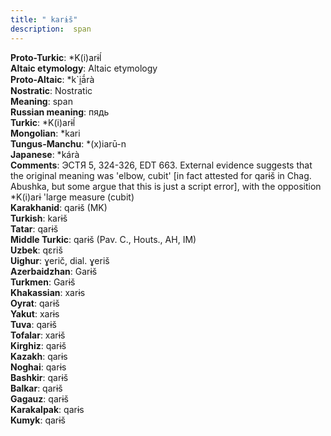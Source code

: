 ```yaml
---
title: " karɨš"
description:  span
---
```


<strong>Proto-Turkic</strong>:  *K(i)arɨĺ<br>
<strong>Altaic etymology</strong>:  Altaic etymology<br>
<strong> Proto-Altaic</strong>:  *k`i̯ā́rà<br>
<strong>Nostratic</strong>:  Nostratic<br>
<strong>Meaning</strong>:  span<br>
<strong>Russian meaning</strong>:  пядь<br>
<strong>Turkic</strong>:  *K(i)arɨĺ<br>
<strong>Mongolian</strong>:  *kari<br>
<strong>Tungus-Manchu</strong>:  *(x)iarū-n<br>
<strong>Japanese</strong>:  *kárà<br>
<strong>Comments</strong>:  ЭСТЯ 5, 324-326, EDT 663. External evidence suggests that the original meaning was 'elbow, cubit' [in fact attested for qarɨš in Chag. Abushka, but some argue that this is just a script error], with the opposition *K(i)arɨ 'large measure (cubit) <br>
<strong>Karakhanid</strong>:  qarɨš (MK)<br>
<strong>Turkish</strong>:  karɨš<br>
<strong>Tatar</strong>:  qarɨš<br>
<strong>Middle Turkic</strong>:  qarɨš (Pav. C., Houts., AH, IM)<br>
<strong>Uzbek</strong>:  qɛriš<br>
<strong>Uighur</strong>:  ɣerič, dial. ɣeriš<br>
<strong>Azerbaidzhan</strong>:  Garɨš<br>
<strong>Turkmen</strong>:  Garɨš<br>
<strong>Khakassian</strong>:  xarɨs<br>
<strong>Oyrat</strong>:  qarɨš<br>
<strong>Yakut</strong>:  xarɨs<br>
<strong>Tuva</strong>:  qarɨš<br>
<strong>Tofalar</strong>:  xarɨš<br>
<strong>Kirghiz</strong>:  qarɨš<br>
<strong>Kazakh</strong>:  qarɨs<br>
<strong>Noghai</strong>:  qarɨs<br>
<strong>Bashkir</strong>:  qarɨš<br>
<strong>Balkar</strong>:  qarɨš<br>
<strong>Gagauz</strong>:  qarɨš<br>
<strong>Karakalpak</strong>:  qarɨs<br>
<strong>Kumyk</strong>:  qarɨš<br>


